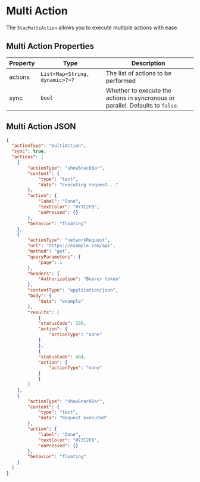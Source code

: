 # Multi Action

The `StacMultiAction` allows you to execute multiple actions with ease.

## Multi Action Properties

| Property | Type              | Description                                       |
| --- |-------------------|---------------------------------------------------|
| actions | `List<Map<String, dynamic>?>?` | The list of actions to be performed |
| sync | `bool` | Whether to execute the actions in syncronous or parallel. Defaults to `false`. |

## Multi Action JSON

```json
{
  "actionType": "multiAction",
  "sync": true,
  "actions": [
    {
        "actionType": "showSnackBar",
        "content": {
            "type": "text",
            "data": "Executing request..."
        },
        "action": {
            "label": "Done",
            "textColor": "#73C2FB",
            "onPressed": {}
        },
        "behavior": "floating"
    },
    {
        "actionType": "networkRequest",
        "url": "https://example.com/api",
        "method": "get",
        "queryParameters": {
            "page": 1
        },
        "headers": {
            "Authorization": "Bearer token"
        },
        "contentType": "application/json",
        "body": {
            "data": "example"
        },
        "results": [
            {
            "statusCode": 200,
            "action": {
                "actionType": "none"
            }
            },
            {
            "statusCode": 404,
            "action": {
                "actionType": "none"
            }
            }
        ]
    },
    {
        "actionType": "showSnackBar",
        "content": {
            "type": "text",
            "data": "Request executed"
        },
        "action": {
            "label": "Done",
            "textColor": "#73C2FB",
            "onPressed": {}
        },
        "behavior": "floating"
    }
  ]
}
```